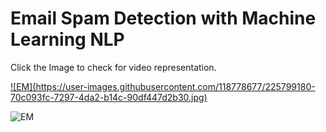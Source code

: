 # Email Spam Detection with Machine Learning NLP 

Click the Image to check for video representation. 

<html><a href="https://youtu.be/vdpCJsaA7ws">![EM](https://user-images.githubusercontent.com/118778677/225799180-70c093fc-7297-4da2-b14c-90df447d2b30.jpg)
</a></html>

![EM](https://user-images.githubusercontent.com/118778677/225799267-553fa566-c595-4032-b627-c65ddbc118aa.jpg)
